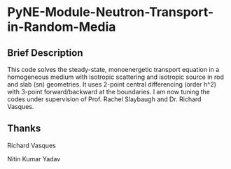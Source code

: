 # PyNE-Module-Neutron-Transport-in-Random-Media
## Brief Description
This code solves the steady-state, monoenergetic transport equation in a homogeneous medium with isotropic scattering and isotropic source in rod and slab (sn) geometries. 
It uses 2-point central differencing (order h^2) with 3-point forward/backward at the boundaries. I am now tuning the codes under supervision of Prof. Rachel Slaybaugh and Dr. Richard Vasques.
## Thanks
Richard Vasques 

Nitin Kumar Yadav

